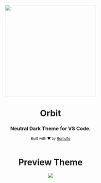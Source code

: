 <div align="center">
    <img src="https://github.com/hiukky/orbit/blob/develop/assets/logo.png" width="300x300" height="300" />
    <h1> Orbit </h1>
    <h3 align="center">Neutral Dark Theme for VS Code.</h3>
</div>

<div align="center">
  <sub>Built with ❤︎ by
  <a href="https://github.com/hiukky">Romullo</a>
  <br><br>
</div>

<div align="center">
    <h1> Preview Theme </h1>
    <img align="center" src="https://github.com/hiukky/orbit/blob/develop/assets/vscode.png" />
</div>
